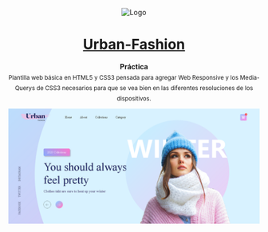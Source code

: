 <p align="center"><img src="https://raw.githubusercontent.com/TaynisRW/Urban-Fashion/master/img/favicon.ico" alt="Logo" width="150" height="150" />
</p>
<h1 align="center"><a href="https://urban-fashion.netlify.app/" target="_blank">Urban-Fashion</a></h1>
<p align="center"><b>Práctica</b></br>
<sub>Plantilla web básica en HTML5 y CSS3 pensada para agregar Web Responsive y los Media-Querys de CSS3 necesarios para que se vea bien en las diferentes resoluciones de los dispositivos.</sub>
</p>

![Demo](https://raw.githubusercontent.com/TaynisRW/Urban-Fashion/master/img/DEMO.png "Demo")
